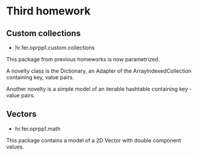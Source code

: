 # Third homework

## Custom collections

- hr.fer.oprpp1.custom.collections

This package from previous homeworks is now parametrized.

A novelty class is the Dictionary, an Adapter of the ArrayIndexedCollection containing key, value pairs.

Another novelty is a simple model of an iterable hashtable containing key - value pairs.

## Vectors

- hr.fer.oprpp1.math

This package contains a model of a 2D Vector with double component values.
